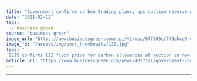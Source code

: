 ```yaml
---
title: "Government confirms carbon trading plans, ups auction reserve price"
date: "2021-02-12"
tags: 
  - business green
source: "business green"
image_url: "https://www.businessgreen.com/api/v1/wps/0f7380c/743abce9-e706-4f4c-a8d6-f30c7a9fb531/4/smoking-chimney-pollution-185x114.jpg"
image_fp: "/assets/img/post_thumbnails/130.jpg"
lead: "
 BEIS confirms £22 floor price for carbon allowances at auction in new domestic emissions trading scheme ..."
article_url: "https://www.businessgreen.com/news/4027121/government-confirms-carbon-trading-plans-ups-auction-reserve-price"
---
```


---
